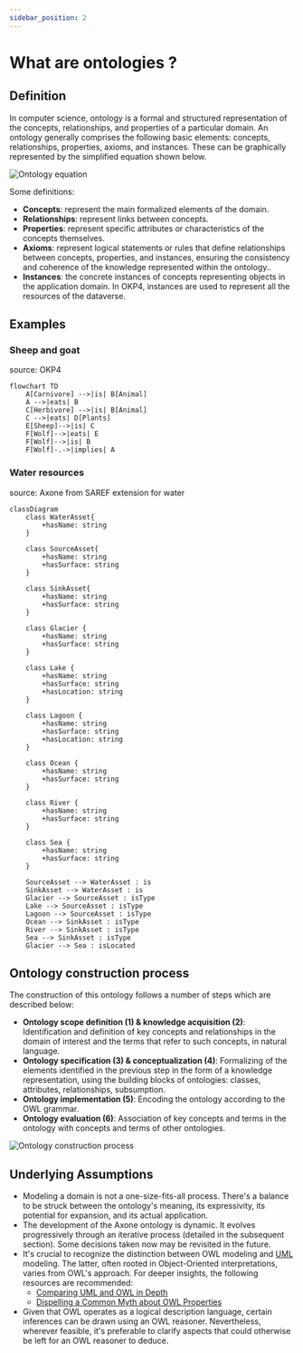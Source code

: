```yaml
---
sidebar_position: 2
---
```


# What are ontologies ?

## Definition

In computer science, ontology is a formal and structured representation of the concepts, relationships, and properties of a particular domain. An ontology generally comprises the following basic elements: concepts, relationships, properties, axioms, and instances. These can be graphically represented by the simplified equation shown below.

<div style={{ display: "flex", justifyContent: "center" }}>
  <img src="/img/content/architecture/ontology_equation.webp" alt="Ontology equation" style={{ maxHeight: "220px" }}></img>
</div>

Some definitions:

- **Concepts**: represent the main formalized elements of the domain.
- **Relationships**: represent links between concepts.
- **Properties**: represent specific attributes or characteristics of the concepts themselves.
- **Axioms**: represent logical statements or rules that define relationships between concepts, properties, and instances, ensuring the consistency and coherence of the knowledge represented within the ontology..
- **Instances**: the concrete instances of concepts representing objects in the application domain. In OKP4, instances are used to represent all the resources of the dataverse.

## Examples

### Sheep and goat

source: OKP4

```mermaid
flowchart TD
    A[Carnivore] -->|is| B[Animal]
    A -->|eats| B
    C[Herbivore] -->|is| B[Animal]
    C -->|eats| D[Plants]
    E[Sheep]-->|is| C
    F[Wolf]-->|eats| E
    F[Wolf]-->|is| B
    F[Wolf]-.->|implies| A
```

### Water resources

source: Axone from SAREF extension for water

```mermaid
classDiagram
    class WaterAsset{
        +hasName: string
    }

    class SourceAsset{
        +hasName: string
        +hasSurface: string
    }

    class SinkAsset{
        +hasName: string
        +hasSurface: string
    }

    class Glacier {
        +hasName: string
        +hasSurface: string
    }

    class Lake {
        +hasName: string
        +hasSurface: string
        +hasLocation: string
    }

    class Lagoon {
        +hasName: string
        +hasSurface: string
        +hasLocation: string
    }

    class Ocean {
        +hasName: string
        +hasSurface: string
    }

    class River {
        +hasName: string
        +hasSurface: string
    }

    class Sea {
        +hasName: string
        +hasSurface: string
    }

    SourceAsset --> WaterAsset : is
    SinkAsset --> WaterAsset : is
    Glacier --> SourceAsset : isType
    Lake --> SourceAsset : isType
    Lagoon --> SourceAsset : isType
    Ocean --> SinkAsset : isType
    River --> SinkAsset : isType
    Sea --> SinkAsset : isType
    Glacier --> Sea : isLocated
```

## Ontology construction process

The construction of this ontology follows a number of steps which are described below:

- **Ontology scope definition (1) & knowledge acquisition (2)**: Identification and definition of key concepts and relationships in the domain of interest and the terms that refer to such concepts, in natural language.
- **Ontology specification (3) & conceptualization (4)**: Formalizing of the elements identified in the previous step in the form of a knowledge representation, using the building blocks of ontologies: classes, attributes, relationships, subsumption.
- **Ontology implementation (5)**: Encoding the ontology according to the OWL grammar.
- **Ontology evaluation (6)**: Association of key concepts and terms in the ontology with concepts and terms of other ontologies.

<div style={{ display: "flex", justifyContent: "center" }}>
  <img src="/img/content/architecture/ontology-construction-process.webp" alt="Ontology construction process" style={{ maxHeight: "650px" }}></img>
</div>

## Underlying Assumptions

- Modeling a domain is not a one-size-fits-all process. There's a balance to be struck between the ontology's meaning, its expressivity, its potential for expansion, and its actual application.
- The development of the Axone ontology is dynamic. It evolves progressively through an iterative process (detailed in the subsequent section). Some decisions taken now may be revisited in the future.
- It's crucial to recognize the distinction between OWL modeling and [UML](https://en.wikipedia.org/wiki/Unified_Modeling_Language) modeling. The latter, often rooted in Object-Oriented interpretations, varies from OWL's approach. For deeper insights, the following resources are recommended:
  - [Comparing UML and OWL in Depth](https://madoc.bib.uni-mannheim.de/1898/1/TR2008_004.pdf)
  - [Dispelling a Common Myth about OWL Properties](https://henrietteharmse.com/2018/06/22/a-common-misconception-regarding-owl-properties/)
- Given that OWL operates as a logical description language, certain inferences can be drawn using an OWL reasoner. Nevertheless, wherever feasible, it's preferable to clarify aspects that could otherwise be left for an OWL reasoner to deduce.
